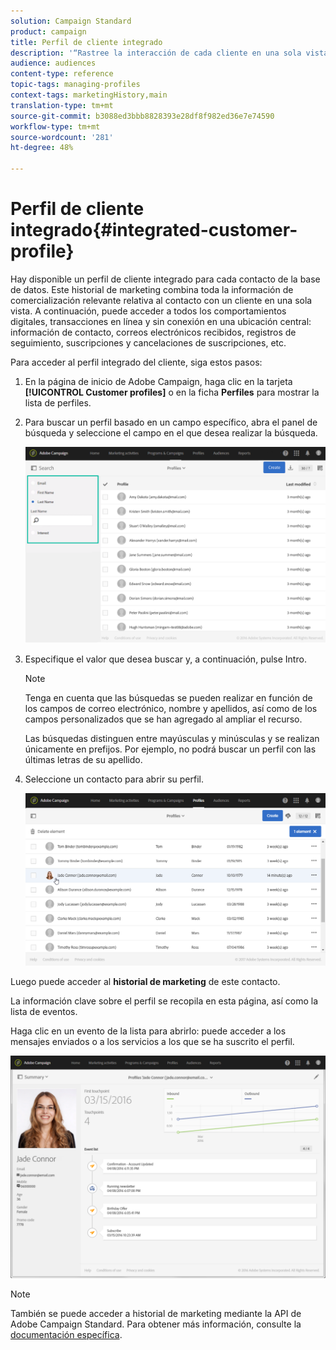 ```yaml
---
solution: Campaign Standard
product: campaign
title: Perfil de cliente integrado
description: '“Rastree la interacción de cada cliente en una sola vista: el perfil de cliente integrado de Adobe Campaign se actualiza durante todo el ciclo de vida del cliente”.'
audience: audiences
content-type: reference
topic-tags: managing-profiles
context-tags: marketingHistory,main
translation-type: tm+mt
source-git-commit: b3088ed3bbb8828393e28df8f982ed36e7e74590
workflow-type: tm+mt
source-wordcount: '281'
ht-degree: 48%

---
```



# Perfil de cliente integrado{#integrated-customer-profile}

Hay disponible un perfil de cliente integrado para cada contacto de la base de datos. Este historial de marketing combina toda la información de comercialización relevante relativa al contacto con un cliente en una sola vista. A continuación, puede acceder a todos los comportamientos digitales, transacciones en línea y sin conexión en una ubicación central: información de contacto, correos electrónicos recibidos, registros de seguimiento, suscripciones y cancelaciones de suscripciones, etc.

Para acceder al perfil integrado del cliente, siga estos pasos:

1. En la página de inicio de Adobe Campaign, haga clic en la tarjeta **[!UICONTROL Customer profiles]** o en la ficha **Perfiles** para mostrar la lista de perfiles.

1. Para buscar un perfil basado en un campo específico, abra el panel de búsqueda y seleccione el campo en el que desea realizar la búsqueda.


   ![](assets/profile-search.png)

1. Especifique el valor que desea buscar y, a continuación, pulse Intro.

   >[!NOTE]
   >
   >Tenga en cuenta que las búsquedas se pueden realizar en función de los campos de correo electrónico, nombre y apellidos, así como de los campos personalizados que se han agregado al ampliar el recurso.
   >
   >Las búsquedas distinguen entre mayúsculas y minúsculas y se realizan únicamente en prefijos. Por ejemplo, no podrá buscar un perfil con las últimas letras de su apellido.

1. Seleccione un contacto para abrir su perfil.

   ![](assets/mkt_hist_access.png)

Luego puede acceder al **historial de marketing** de este contacto.

La información clave sobre el perfil se recopila en esta página, así como la lista de eventos.

Haga clic en un evento de la lista para abrirlo: puede acceder a los mensajes enviados o a los servicios a los que se ha suscrito el perfil.

![](assets/mkt_hist_view.png)

>[!NOTE]
>
>También se puede acceder a historial de marketing mediante la API de Adobe Campaign Standard. Para obtener más información, consulte la [documentación específica](../../api/using/interacting-with-marketing-history.md).
